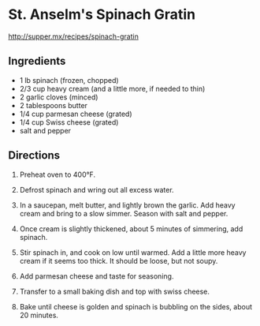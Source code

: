 # St. Anselm's Spinach Gratin
http://supper.mx/recipes/spinach-gratin

## Ingredients

- 1 lb spinach (frozen, chopped)
- 2/3 cup heavy cream (and a little more, if needed to thin)
- 2 garlic cloves (minced)
- 2 tablespoons butter
- 1/4 cup parmesan cheese (grated)
- 1/4 cup Swiss cheese (grated)
- salt and pepper

## Directions

1. Preheat oven to 400°F.

2. Defrost spinach and wring out all excess water.

3. In a saucepan, melt butter, and lightly brown the garlic. Add heavy cream and bring to a slow simmer. Season with salt and pepper.

4. Once cream is slightly thickened, about 5 minutes of simmering, add spinach.

5. Stir spinach in, and cook on low until warmed. Add a little more heavy cream if it seems too thick. It should be loose, but not soupy.

6. Add parmesan cheese and taste for seasoning.

7. Transfer to a small baking dish and top with swiss cheese.

8. Bake until cheese is golden and spinach is bubbling on the sides, about 20 minutes.
